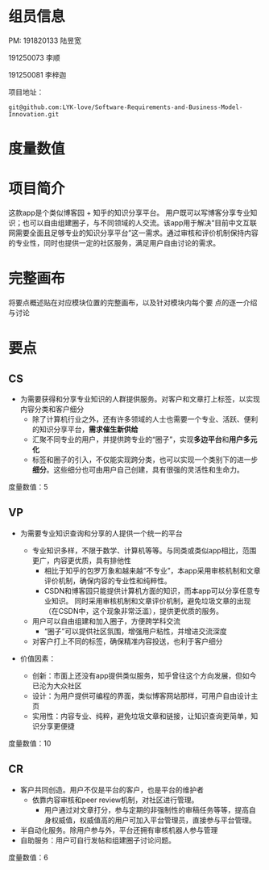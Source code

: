 # 组员信息

PM: 191820133 陆昱宽

191250073 李顺

191250081 李梓迦

项目地址：

```
git@github.com:LYK-love/Software-Requirements-and-Business-Model-Innovation.git
```



# 度量数值

#  项目简介

这款app是个类似博客园 + 知乎的知识分享平台。 用户既可以写博客分享专业知识；也可以自由组建圈子，与不同领域的人交流。该app用于解决“目前中文互联网需要全面且足够专业的知识分享平台”这一需求。通过审核和评价机制保持内容的专业性，同时也提供一定的社区服务，满足用户自由讨论的需求。





# 完整画布

将要点概述贴在对应模块位置的完整画布，以及针对模块内每个要 点的逐一介绍与讨论



# 要点

## CS

* 为需要获得和分享专业知识的人群提供服务。对客户和文章打上标签，以实现内容分类和客户细分
  * 除了计算机行业之外，还有许多领域的人士也需要一个专业、活跃、便利的知识分享平台，**需求催生新供给**
  * 汇聚不同专业的用户，并提供跨专业的“圈子”，实现**多边平台**和**用户多元化**
  * 标签和圈子的引入，不仅能实现跨分类，也可以实现一个类别下的进一步**细分**。这些细分也可由用户自己创建，具有很强的灵活性和生命力。



度量数值：5

## VP

* 为需要专业知识查询和分享的人提供一个统一的平台

  * 专业知识多样，不限于数学、计算机等等。与同类或类似app相比，范围更广，内容更优质，具有排他性
    * 相比于知乎的包罗万象和越来越“不专业”，本app采用审核机制和文章评价机制，确保内容的专业性和纯粹性。
    * CSDN和博客园只能提供计算机方面的知识，而本app可以分享任意专业知识。 同时采用审核机制和文章评价机制，避免垃圾文章的出现（在CSDN中，这个现象非常泛滥），提供更优质的服务。
  * 用户可以自由组建和加入圈子，方便跨学科交流
    * “圈子”可以提供社区氛围，增强用户粘性，并增进交流深度
  * 对客户打上不同的标签，确保精准内容投送，也利于客户细分

* 价值因素：

  * 创新：市面上还没有app提供类似服务，知乎曾往这个方向发展，但如今已沦为大众社区
  * 设计：为用户提供可编程的界面，类似博客网站那样，可用户自由设计主页
  * 实用性：内容专业、纯粹，避免垃圾文章和链接，让知识查询更简单，知识分享更便捷

  

度量数值：10

  

## CR

* 客户共同创造。用户不仅是平台的客户，也是平台的维护者
  * 依靠内容审核和peer review机制，对社区进行管理。
    * 用户通过对文章打分，参与定期的非强制性的审稿任务等等，提高自身权威值，权威值高的用户可加入平台管理员，直接参与平台管理。
* 半自动化服务。除用户参与外，平台还拥有审核机器人参与管理
* 自助服务：用户可自行发帖和组建圈子讨论问题。



度量数值：6
